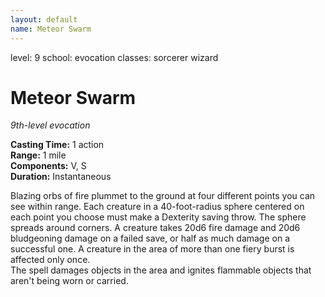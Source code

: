 ```yaml
---
layout: default
name: Meteor Swarm
---
```

level: 9
school: evocation
classes: sorcerer
         wizard

# Meteor Swarm 
_9th-level evocation_ 

**Casting Time:** 1 action    
**Range:** 1 mile    
**Components:** V, S    
**Duration:** Instantaneous 

Blazing orbs of fire plummet to the ground at four different points you can see within range. Each creature in a 40-foot-radius sphere centered on each point you choose must make a Dexterity saving throw. The sphere spreads around corners. A creature takes 20d6 fire damage and 20d6 bludgeoning damage on a failed save, or half as much damage on a successful one. A creature in the area of more than one fiery burst is affected only once.    
The spell damages objects in the area and ignites flammable objects that aren't being worn or carried. 
